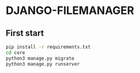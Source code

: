 # DJANGO-FILEMANAGER



## First start
```bash
pip install -r requirements.txt
cd core
python3 manage.py migrate
python3 manage.py runserver
```

